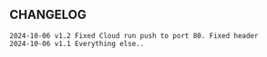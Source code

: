 ## CHANGELOG

```
2024-10-06 v1.2 Fixed Cloud run push to port 80. Fixed header
2024-10-06 v1.1 Everything else..
```
